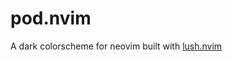# pod.nvim

A dark colorscheme for neovim built with [lush.nvim](https://github.com/rktjmp/lush.nvim)
